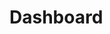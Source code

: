 # Dashboard

<div id="dashboard-widget">
    
</div>
<script src="{{ '/assets/js/heartbeat.js' | relative_url }}"></script>